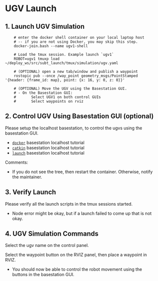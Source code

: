 # UGV Launch

## 1. Launch UGV Simulation

        # enter the docker shell container on your local laptop host
        # -- if you are not using Docker, you may skip this step.
        docker-join.bash --name ugv1-shell

        # Load the tmux session. Example launch `ugv1`
        ROBOT=ugv1 tmuxp load ~/deploy_ws/src/subt_launch/tmux/simulation/ugv.yaml

        # (OPTIONAL) open a new tab/window and publish a waypoint
        rostopic pub --once /way_point geometry_msgs/PointStamped '{header: {frame_id: map}, point: {x: 16, y: 0, z: 0}}'

        # (OPTIONAL) Move the UGV using the Basestation GUI.
        # - On the Basestation GUI:
        #       Select UGV1 on both control GUIs
        #       Select waypoints on rviz

## 2. Control UGV Using Basestation GUI (optional)

Please setup the localhost basestation, to control the ugvs using the basestation GUI.

- [`docker`](../docker/local-docker-basestation.md) basestation localhost tutorial
- [`catkin`](../catkin/local-catkin-basestation.md) basestation localhost tutorial
- [`launch`](local-launch-basestation.md) basestation localhost tutorial

Comments:

- If you do not see the tree, then restart the container. Otherwise, notify the maintainer.

## 3. Verify Launch

Please verify all the launch scripts in the tmux sessions started.

- Node error might be okay, but if a launch failed to come up that is not okay.

## 4. UGV Simulation Commands

Select the ugv name on the control panel.

Select the waypoint button on the RVIZ panel, then place a waypoint in RVIZ.

- You should now be able to control the robot movement using the buttons in the basestation GUI.

